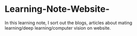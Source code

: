 # Learning-Note-Website-
In this learning note, I sort out the blogs, articles about mating learning/deep learning/computer vision on website.
